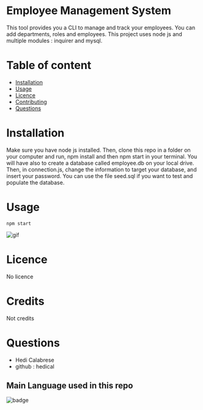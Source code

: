 # Employee Management System
This tool provides you a CLI to manage and track your employees. You can add departments, roles and employees. This project uses node js and multiple modules : inquirer and mysql.
# Table of content
- [Installation](#installation)
- [Usage](#usage)
- [Licence](#licence)
- [Contributing](#contributing)
- [Questions](#questions)

# Installation
Make sure you have node js installed. Then, clone this repo in a folder on your computer and run, npm install and then npm start in your terminal.
You will have also to create a database called employee.db on your local drive. Then, in connection.js, change the information to target your database, and insert your password. You can use the file seed.sql if you want to test and populate the database.

# Usage
    npm start
![gif](./assets/demo.gif)
# Licence
No licence
# Credits
Not credits
    
# Questions
- Hedi Calabrese
- github : hedical

## Main Language used in this repo              
![badge](https://img.shields.io/badge/-JavaScript-blue)
